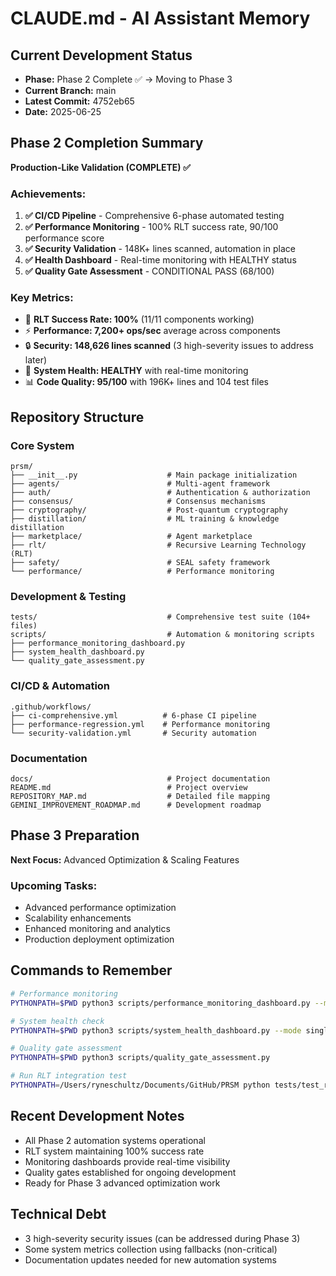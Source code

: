 # CLAUDE.md - AI Assistant Memory

## Current Development Status
- **Phase:** Phase 2 Complete ✅ → Moving to Phase 3
- **Current Branch:** main
- **Latest Commit:** 4752eb65
- **Date:** 2025-06-25

## Phase 2 Completion Summary
**Production-Like Validation (COMPLETE) ✅**

### Achievements:
1. **✅ CI/CD Pipeline** - Comprehensive 6-phase automated testing
2. **✅ Performance Monitoring** - 100% RLT success rate, 90/100 performance score  
3. **✅ Security Validation** - 148K+ lines scanned, automation in place
4. **✅ Health Dashboard** - Real-time monitoring with HEALTHY status
5. **✅ Quality Gate Assessment** - CONDITIONAL PASS (68/100)

### Key Metrics:
- 🎯 **RLT Success Rate: 100%** (11/11 components working)
- ⚡ **Performance: 7,200+ ops/sec** average across components
- 🔒 **Security: 148,626 lines scanned** (3 high-severity issues to address later)
- 🏥 **System Health: HEALTHY** with real-time monitoring
- 📊 **Code Quality: 95/100** with 196K+ lines and 104 test files

## Repository Structure

### Core System
```
prsm/
├── __init__.py                    # Main package initialization
├── agents/                        # Multi-agent framework
├── auth/                          # Authentication & authorization
├── consensus/                     # Consensus mechanisms
├── cryptography/                  # Post-quantum cryptography
├── distillation/                  # ML training & knowledge distillation
├── marketplace/                   # Agent marketplace
├── rlt/                           # Recursive Learning Technology (RLT)
├── safety/                        # SEAL safety framework
└── performance/                   # Performance monitoring
```

### Development & Testing
```
tests/                             # Comprehensive test suite (104+ files)
scripts/                           # Automation & monitoring scripts
├── performance_monitoring_dashboard.py
├── system_health_dashboard.py
└── quality_gate_assessment.py
```

### CI/CD & Automation
```
.github/workflows/
├── ci-comprehensive.yml          # 6-phase CI pipeline
├── performance-regression.yml    # Performance monitoring
└── security-validation.yml       # Security automation
```

### Documentation
```
docs/                              # Project documentation
README.md                          # Project overview
REPOSITORY_MAP.md                  # Detailed file mapping
GEMINI_IMPROVEMENT_ROADMAP.md      # Development roadmap
```

## Phase 3 Preparation
**Next Focus:** Advanced Optimization & Scaling Features

### Upcoming Tasks:
- Advanced performance optimization
- Scalability enhancements  
- Enhanced monitoring and analytics
- Production deployment optimization

## Commands to Remember
```bash
# Performance monitoring
PYTHONPATH=$PWD python3 scripts/performance_monitoring_dashboard.py --mode single

# System health check  
PYTHONPATH=$PWD python3 scripts/system_health_dashboard.py --mode single

# Quality gate assessment
PYTHONPATH=$PWD python3 scripts/quality_gate_assessment.py

# Run RLT integration test
PYTHONPATH=/Users/ryneschultz/Documents/GitHub/PRSM python tests/test_rlt_system_integration.py
```

## Recent Development Notes
- All Phase 2 automation systems operational
- RLT system maintaining 100% success rate
- Monitoring dashboards provide real-time visibility
- Quality gates established for ongoing development
- Ready for Phase 3 advanced optimization work

## Technical Debt
- 3 high-severity security issues (can be addressed during Phase 3)
- Some system metrics collection using fallbacks (non-critical)
- Documentation updates needed for new automation systems